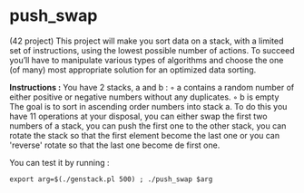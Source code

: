 # push_swap

(42 project) This project will make you sort data on a stack, with a limited set of instructions, using the lowest possible number of actions.
To succeed you’ll have to manipulate various types of algorithms and choose the one (of many) most appropriate solution for an
optimized data sorting.

**Instructions :**
You have 2 stacks, a and b :
  ◦ a contains a random number of either positive or negative numbers without
    any duplicates.
  ◦ b is empty
The goal is to sort in ascending order numbers into stack a. To do this you have 11 operations at your disposal, you can either swap the first two
numbers of a stack, you can push the first one to the other stack, you can rotate the stack so that the first element become the last one or you can
'reverse' rotate so that the last one become de first one.

You can test it by running :

`export arg=$(./genstack.pl 500) ; ./push_swap $arg`
